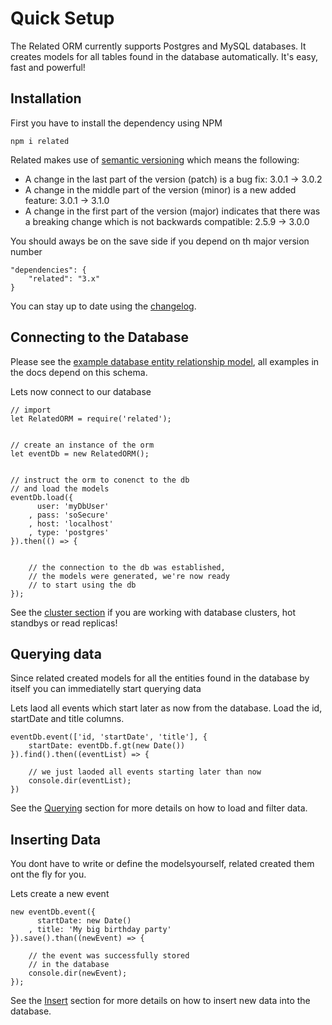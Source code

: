 # Quick Setup

The Related ORM currently supports Postgres and MySQL databases. It creates models for all 
tables found in the database automatically. It's easy, fast and powerful!



## Installation

First you have to install the dependency using NPM

	npm i related

Related makes use of [semantic versioning]() which means the following:

- A change in the last part of the version (patch) is a bug fix: 3.0.1 -> 3.0.2
- A change in the middle part of the version (minor) is a new added feature: 3.0.1 -> 3.1.0
- A change in the first part of the version (major) indicates that there was a breaking change which is not backwards compatible: 2.5.9 -> 3.0.0

You should aways be on the save side if you depend on th major version number
	
	"dependencies": {
		"related": "3.x"
	}

You can stay up to date using the [changelog](#changelog).







## Connecting to the Database

Please see the [example database entity relationship model](#example-db/erm), all examples in the docs depend on this schema.

Lets now connect to our database
	
	// import
	let RelatedORM = require('related');


	// create an instance of the orm
	let eventDb = new RelatedORM();


	// instruct the orm to conenct to the db
	// and load the models
	eventDb.load({
		  user: 'myDbUser'
		, pass: 'soSecure'
		, host: 'localhost'
		, type: 'postgres'
	}).then(() => {


		// the connection to the db was established, 
		// the models were generated, we're now ready 
		// to start using the db
	});


See the [cluster section](#cluster) if you are working with database clusters, hot standbys or read replicas!







## Querying data

Since related created models for all the entities found in the database by itself 
you can immediatelly start querying data

Lets laod all events which start later as now from the database. Load the id, startDate and title columns.

	eventDb.event(['id, 'startDate', 'title'], {
		startDate: eventDb.f.gt(new Date())
	}).find().then((eventList) => {

		// we just laoded all events starting later than now
		console.dir(eventList);
	})

See the [Querying](#query-builder) section for more details on how to load and filter data.







## Inserting Data

You dont have to write or define the modelsyourself, related created them ont the fly for you. 

Lets create a new event

	new eventDb.event({
		  startDate: new Date()
		, title: 'My big birthday party'
	}).save().than((newEvent) => {

		// the event was successfully stored
		// in the database
		console.dir(newEvent);
	});

See the [Insert](#insert) section for more details on how to insert new data into the database.